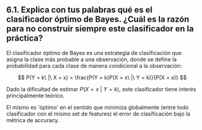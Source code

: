 ## 6.1. Explica con tus palabras qué es el clasificador óptimo de Bayes. ¿Cuál es la razón para no construir siempre este clasificador en la práctica?

El clasificador óptimo de Bayes es una estrategia de clasificación que asigna la clase más probable a una observación, donde se define la probabilidad para cada clase de manera condicional a la observación:

$$
    P(Y = k\ |\ X = x) = \frac{P(Y = k)P(X = x\ |\ Y = k)}{P(X = x)}
$$

Dado la dificultad de estimar $P(X = x\ |\ Y = k)$, este clasificador tiene interés principalmente teórico.

El mismo es 'óptimo' en el sentido que minimiza globalmente (entre todo clasificador con el mismo set de features) el error de clasificación bajo la métrica de accuracy.

